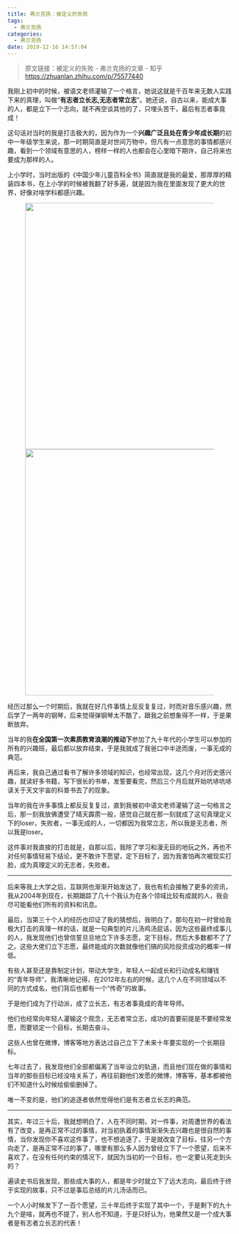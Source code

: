 ```yaml
---
title: 弗兰克扬：被定义的失败
tags:
  - 弗兰克扬
categories:
  - 弗兰克扬
date: 2019-12-16 14:57:04
---
```

> 原文链接：被定义的失败 - 弗兰克扬的文章 - 知乎
       <https://zhuanlan.zhihu.com/p/75577440>

<!--more-->

<div class="Post-RichTextContainer"><div class="RichText ztext Post-RichText"><p>我刚上初中的时候，被语文老师灌输了一个格言，她说这就是千百年来无数人实践下来的真理，叫做“<b>有志者立长志,无志者常立志</b>”。她还说，自古以来，能成大事的人，都是立下一个志向，就不再空谈其他的了，只埋头苦干，最后有志者事竟成！</p><p>这句话对当时的我是打击极大的，因为作为一个<b>兴趣广泛且处在青少年成长期</b>的初中一年级学生来说，那一时期简直是对世间万物中，但凡有一点意思的事情都感兴趣，看到一个领域有意思的人，榜样一样的人也都会在心里暗下期许，自己将来也要成为那样的人。</p><p>上小学时，当时出版的《中国少年儿童百科全书》简直就是我的最爱，那厚厚的精装四本书，在上小学的时候被我翻了好多遍，就是因为我在里面发现了更大的世界，好像对啥学科都感兴趣。</p><figure data-size="normal"><noscript><img src="https://pic4.zhimg.com/v2-9d564aa4862d46e47f392d9806f5dbf7_b.jpg" data-caption="" data-size="normal" data-rawwidth="553" data-rawheight="753" class="origin_image zh-lightbox-thumb" width="553" data-original="https://pic4.zhimg.com/v2-9d564aa4862d46e47f392d9806f5dbf7_r.jpg"/></noscript><img src="https://pic4.zhimg.com/80/v2-9d564aa4862d46e47f392d9806f5dbf7_hd.jpg" data-caption="" data-size="normal" data-rawwidth="553" data-rawheight="753" class="origin_image zh-lightbox-thumb lazy" width="553" data-original="https://pic4.zhimg.com/v2-9d564aa4862d46e47f392d9806f5dbf7_r.jpg" data-actualsrc="https://pic4.zhimg.com/v2-9d564aa4862d46e47f392d9806f5dbf7_b.jpg" data-lazy-status="ok"></figure><p>经历过那么一个时期后，我就在好几件事情上反反复复过，时而对音乐感兴趣，然后学了一两年的钢琴，后来觉得弹钢琴太不酷了，跟我之前想象得不一样，于是果断放弃。</p><p>当年的我<b>在全国第一次素质教育浪潮的推动下</b>参加了九十年代的小学生可以参加的所有的兴趣班，最后都以放弃结束，于是我就成了我爸口中半途而废，一事无成的典范。</p><p>再后来，我自己通过看书了解许多领域的知识，也经常出现，这几个月对历史感兴趣，就读好多书籍，写下很长的书单，发誓要看完，然后三个月后就开始吭哧吭哧读关于天文宇宙的科普书去了的现象。</p><p>当年的我在许多事情上都反反复复过，直到我被初中语文老师灌输了这一句格言之后，那一刻我放佛遭受了晴天霹雳一般，感觉自己就在那一刻就成了这句真理定义下的loser，失败者，一事无成的人，一切都因为我常立志，所以我是无志者，所以我是loser。</p><p>这件事对我直接的打击就是，自那以后，我除了学习和漫无目的地玩之外，再也不对任何事情轻易下结论，更不敢许下愿望，定下目标了，因为我害怕再次被现实打脸，成为真理定义的无志者，失败者。</p><hr><p>后来等我上大学之后，互联网也渐渐开始发达了，我也有机会接触了更多的资讯，我从2004年到现在，长期跟踪了几十个我认为在各个领域比较有成就的人，我会尽可能看他们所有的资料和讯息。</p><p>最后，当第三十个人的经历也印证了我的猜想后，我明白了，那句在初一时曾给我极大打击的真理一样的话，就是一句典型的片儿汤鸡汤屁话，因为这些最终成事儿的人，我发现他们也曾信誓旦旦地立下许多志愿，定下目标，然后大多数都不了了之。这些大佬们立下志愿，最终能成的次数就像他们搞的风险投资成功的概率一样低。</p><p>有些人甚至还是靠制定计划，带动大学生，年轻人一起成长和行动成名和赚钱的“青年导师”，我清晰地记得，在2012年左右的时候，这几个人在不同领域以不同的方式成名，他们背后也都有一个“传奇”的故事。</p><p>于是他们成为了行动派，成了立长志，有志者事竟成的青年导师。</p><p>他们也经常向年轻人灌输这个观念，无志者常立志，成功的首要前提是不要经常发愿，而要锁定一个目标，长期去奋斗。</p><p>这些人也曾在微博，博客等地方表达过自己立下了未来十年要实现的一个长期目标。</p><p>七年过去了，我发现他们全部都偏离了当年设立的轨道，而且他们现在做的事情和当年的那些目标已经没啥关系了，再往前翻他们发愿的微博，博客等，基本都被他们不知道什么时候给偷偷删掉了。</p><p>唯一不变的是，他们的追逐者依然觉得他们是有志者立长志的典范。</p><hr><p>其实，年过三十后，我就想明白了，人在不同时期，对一件事，对周遭世界的看法有了改变，是再正常不过的事情，对当初执着的事情渐渐失去兴趣也是很自然的事情，当你发现你不喜欢这件事了，也不想追逐了，于是就改变了目标，往另一个方向走了，是再正常不过的事了，哪里有那么多人因为曾经立下了一个愿望，后来不喜欢了，在没有任何约束的情况下，就因为当初的一个目标，也一定要认死走到头的？</p><p>遍读史书后我发现，那些成大事的人，都是年少时就立下了远大志向，最后终于终于实现的故事，只不过是事后总结的片儿汤话而已。</p><p>一个人小时候发下了一百个愿望，三十年后终于实现了其中一个，于是剩下的九十九个是啥，就再也不提了，别人也不知道，于是只好认为，他果然又是一个成大事者是有志者立长志的代表！</p></div></div>